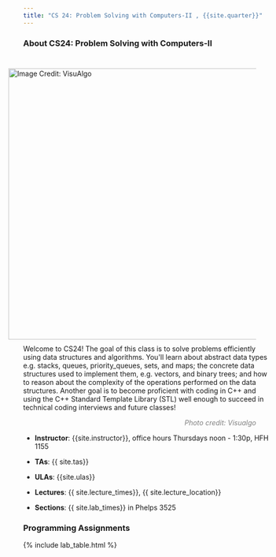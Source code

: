 ```yaml
---
title: "CS 24: Problem Solving with Computers-II , {{site.quarter}}"
---
```


### About CS24: Problem Solving with Computers-II
<!-- ![image](./image.jpg){: width=25%, style="float: left"  } -->

<div style="text-align: left">

<img src="./image_2.jpg" alt="Image Credit: VisuAlgo" width="550" align = "right" hspace = "30" vspace = "25" style= "margin-bottom:10px" style= "margin-top:10px"> Welcome to CS24! The goal of this class is to solve problems efficiently using data structures and algorithms. You'll learn about abstract data types e.g. stacks, queues, priority_queues,  sets,  and maps;  the concrete data structures used to implement them, e.g. vectors, and binary trees; and how to reason about the complexity of the operations performed on the data structures. Another goal is to become proficient with coding in C++ and using the C++ Standard Template Library (STL) well enough to succeed in technical coding interviews and future classes! 
<p style="clear: right; text-align: right; font-style: italic; color: gray; margin-top:0px ; margin-right:30px" > Photo credit: Visualgo <https://visualgo.net/></p> 

* **Instructor**:  {{site.instructor}}, office hours Thursdays noon - 1:30p, HFH 1155
* **TAs**: {{ site.tas}}
* **ULAs**: {{site.ulas}}

* **Lectures**: {{ site.lecture_times}}, {{ site.lecture_location}} 
* **Sections**: {{ site.lab_times}} in Phelps 3525

<!-- * **Midterm exam**: Feb 14 (Wed) during class time
* **Final exam**: Mar 21 (Thu), noon - 3p -->
</div>
<!-- <div style="text-align: left"><img src="./image.jpg" width="400"> 
 
</div> -->

<!--{{site.course}}, {{site.quarter}}-->

<!-- {% include collapse-button.html label="Information" id="info-list" %}
<div class="collapse" id="info-list">
 <div class="card card-body">
  {% include info_list.html %}
 </div>
</div> -->


### Programming Assignments

 <div class="card card-body" id="lab" markdown="1">
  {% include lab_table.html %}
 </div>
